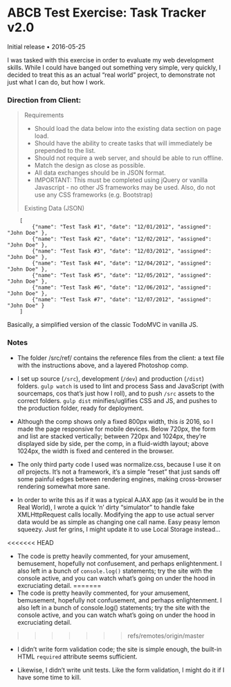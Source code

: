 # ABCB Test Exercise: Task Tracker v2.0

Initial release • 2016-05-25

I was tasked with this exercise in order to evaluate my web development skills. While I could have banged out something very simple, very quickly, I decided to treat this as an actual “real world” project, to demonstrate not just what I can do, but how I work.

### Direction from Client:

>	Requirements
>	
>	* Should load the data below into the existing data section on page load.
>	* Should have the ability to create tasks that will immediately be prepended to the list.
>	* Should not require a web server, and should be able to run offline.
>	* Match the design as close as possible.
>	* All data exchanges should be in JSON format.
>	* IMPORTANT: This must be completed using jQuery or vanilla Javascript - no other JS frameworks may be used.  Also, do not use any CSS frameworks (e.g. Bootstrap)
>	
>	Existing Data (JSON)
>
		[
			{"name": "Test Task #1", "date": "12/01/2012", "assigned": "John Doe" },
			{"name": "Test Task #2", "date": "12/02/2012", "assigned": "John Doe" },
			{"name": "Test Task #3", "date": "12/03/2012", "assigned": "John Doe" },
			{"name": "Test Task #4", "date": "12/04/2012", "assigned": "John Doe" },
			{"name": "Test Task #5", "date": "12/05/2012", "assigned": "John Doe" },
			{"name": "Test Task #6", "date": "12/06/2012", "assigned": "John Doe" },
			{"name": "Test Task #7", "date": "12/07/2012", "assigned": "John Doe" }
		]

Basically, a simplified version of the classic TodoMVC in vanilla JS.

### Notes

* The folder /src/ref/ contains the reference files from the client: a text file with the instructions above, and a layered Photoshop comp.

* I set up source (`/src`), development (`/dev`) and production (`/dist`) folders. `gulp watch` is used to lint and process Sass and JavaScript (with sourcemaps, cos that’s just how I roll), and to push `/src` assets to the correct folders. `gulp dist` minifies/uglifies CSS and JS, and pushes to the production folder, ready for deployment.

* Although the comp shows only a fixed 800px width, this *is* 2016, so I made the page responsive for mobile devices. Below 720px, the form and list are stacked vertically; between 720px and 1024px, they’re displayed side by side, per the comp, in a fluid-width layout; above 1024px, the width is fixed and centered in the browser.

* The only third party code I used was normalize.css, because I use it on *all* projects. It’s not a framework, it’s a simple “reset” that just sands off some painful edges between rendering engines, making cross-browser rendering somewhat more sane.

* In order to write this as if it was a typical AJAX app (as it would be in the Real World), I wrote a quick ‘n’ dirty “simulator” to handle fake XMLHttpRequest calls locally. Modifying the app to use actual server data would be as simple as changing one call name. Easy peasy lemon squeezy. Just fer grins, I might update it to use Local Storage instead…

<<<<<<< HEAD
* The code is pretty heavily commented, for your amusement, bemusement, hopefully not confusement, and perhaps enlightenment. I also left in a bunch of `console.log()` statements; try the site with the console active, and you can watch what’s going on under the hood in excruciating detail.
=======
* The code is pretty heavily commented, for your amusement, bemusement, hopefully not confusement, and perhaps enlightenment. I also left in a bunch of console.log() statements; try the site with the console active, and you can watch what’s going on under the hood in excruciating detail.
>>>>>>> refs/remotes/origin/master

* I didn’t write form validation code; the site is simple enough, the built-in HTML `required` attribute seems sufficient. 

* Likewise, I didn’t write unit tests. Like the form validation, I might do it if I have some time to kill.

